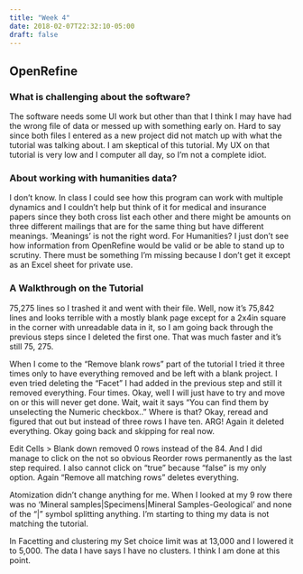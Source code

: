 ```yaml
---
title: "Week 4"
date: 2018-02-07T22:32:10-05:00
draft: false
---
```


## OpenRefine### What is challenging about the software?  
The software needs some UI work but other than that I think I may have had the wrong file of data or messed up with something early on. Hard to say since both files I entered as a new project did not match up with what the tutorial was talking about. I am skeptical of this tutorial. My UX on that tutorial is very low and I computer all day, so I’m not a complete idiot.### About working with humanities data? 
I don’t know. In class I could see how this program can work with multiple dynamics and I couldn’t help but think of it for medical and insurance papers since they both cross list each other and there might be amounts on three different mailings that are for the same thing but have different meanings. ‘Meanings’ is not the right word.For Humanities? I just don’t see how information from OpenRefine would be valid or be able to stand up to scrutiny. There must be something I’m missing because I don’t get it except as an Excel sheet for private use.### A Walkthrough on the Tutorial75,275 lines so I trashed it and went with their file. Well, now it’s 75,842 lines and looks terrible with a mostly blank page except for a 2x4in square in the corner with unreadable data in it, so I am going back through the previous steps since I deleted the first one. That was much faster and it’s still 75, 275.When I come to the “Remove blank rows” part of the tutorial I tried it three times only to have everything removed and be left with a blank project. I even tried deleting the “Facet” I had added in the previous step and still it removed everything. Four times. Okay, well I will just have to try and move on or this will never get done. Wait, wait it says “You can find them by unselecting the Numeric checkbox..” Where is that? Okay, reread and figured that out but instead of three rows I have ten. ARG! Again it deleted everything. Okay going back and skipping for real now.Edit Cells > Blank down removed 0 rows instead of the 84. And I did manage to click on the not so obvious Reorder rows permanently as the last step required. I also cannot click on “true” because “false” is my only option. Again “Remove all matching rows” deletes everything. Atomization didn’t change anything for me. When I looked at my 9 row there was no ‘Mineral samples|Specimens|Mineral Samples-Geological’ and none of the “|” symbol splitting anything. I’m starting to thing my data is not matching the tutorial.In Facetting and clustering my Set choice limit was at 13,000 and I lowered it to 5,000. The data I have says I have no clusters. I think I am done at this point.